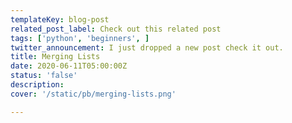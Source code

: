 ```yaml
---
templateKey: blog-post
related_post_label: Check out this related post
tags: ['python', 'beginners', ]
twitter_announcement: I just dropped a new post check it out.
title: Merging Lists
date: 2020-06-11T05:00:00Z
status: 'false'
description:
cover: '/static/pb/merging-lists.png'

---
```


<!--
<p style='text-align: center'>
<a href='https://waylonwalker.com/blog/merging-lists'>
  <img
    style='width:500px; max-width:80%; margin: auto;'
    src="https://waylonwalker.com/merging-lists.png"
    alt="Read more from the Merging Lists article"
  />
  </a>
</p>

-->
